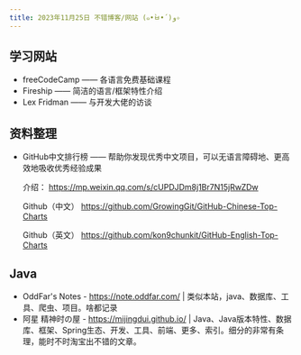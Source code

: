 ```yaml
---
title: 2023年11月25日 不错博客/网站 (๑•̀ㅂ•́)و✧
---
```


## 学习网站

+ freeCodeCamp —— 各语言免费基础课程
+ Fireship —— 简洁的语言/框架特性介绍
+ Lex Fridman —— 与开发大佬的访谈

## 资料整理

+ GitHub中文排行榜 —— 帮助你发现优秀中文项目，可以无语言障碍地、更高效地吸收优秀经验成果

    介绍： <https://mp.weixin.qq.com/s/cUPDJDm8j1Br7N15jRwZDw>

    Github（中文） <https://github.com/GrowingGit/GitHub-Chinese-Top-Charts>

    Github（英文） <https://github.com/kon9chunkit/GitHub-English-Top-Charts>

## Java

+ OddFar's Notes - <https://note.oddfar.com/> | 类似本站，java、数据库、工具、爬虫、项目。啥都记录
+ 阿星 精神时の屋 - <https://mijingdui.github.io/> | Java、Java版本特性、数据库、框架、Spring生态、开发、工具、前端、更多、索引。细分的非常有条理，能时不时淘宝出不错的文章。
